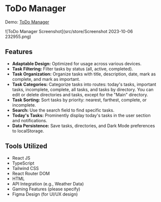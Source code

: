 # ToDo Manager

Demo: [ToDo Manager](https://to-do-manager-ruddy.vercel.app/)

![ToDo Manager Screenshot](src/store/Screenshot 2023-10-06 232955.png)

## Features

- **Adaptable Design:** Optimized for usage across various devices.
- **Task Filtering:** Filter tasks by status (all, active, completed).
- **Task Organization:** Organize tasks with title, description, date, mark as complete, and mark as important.
- **Task Categories:** Categorize tasks into routes: today's tasks, important tasks, incomplete, complete, all tasks, and tasks by directory. You can edit or delete directories and tasks, except for the "Main" directory.
- **Task Sorting:** Sort tasks by priority: nearest, farthest, complete, or incomplete.
- **Search:** Use the search field to find specific tasks.
- **Today's Tasks:** Prominently display today's tasks in the user section and notifications.
- **Data Persistence:** Save tasks, directories, and Dark Mode preferences to localStorage.

## Tools Utilized

- React JS
- TypeScript
- Tailwind CSS
- React Router DOM
- HTML
- API Integration (e.g., Weather Data)
- Gaming Features (please specify)
- Figma Design (for UI/UX design)

